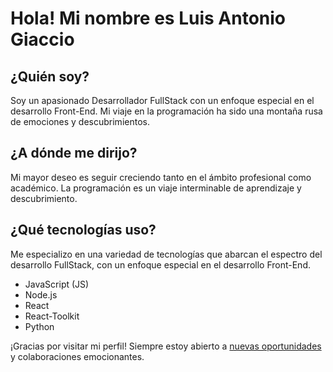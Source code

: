 # Hola! Mi nombre es **Luis Antonio Giaccio**

## ¿Quién soy?
Soy un apasionado Desarrollador FullStack con un enfoque especial en el desarrollo Front-End. Mi viaje en la programación ha sido una montaña rusa de emociones y descubrimientos.

## ¿A dónde me dirijo?
Mi mayor deseo es seguir creciendo tanto en el ámbito profesional como académico. La programación es un viaje interminable de aprendizaje y descubrimiento.

## ¿Qué tecnologías uso?
Me especializo en una variedad de tecnologías que abarcan el espectro del desarrollo FullStack, con un enfoque especial en el desarrollo Front-End.

- JavaScript (JS)
- Node.js
- React
- React-Toolkit
- Python

¡Gracias por visitar mi perfil! Siempre estoy abierto a [nuevas oportunidades](https://www.linkedin.com/in/luisantoniogiaccio/) y colaboraciones emocionantes.
